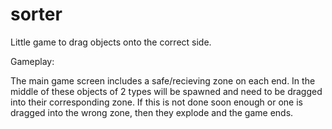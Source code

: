 # sorter
Little game to drag objects onto the correct side.

Gameplay:

The main game screen includes a safe/recieving zone on each end. In the middle of these objects of 2 types will be spawned and need to be dragged into their corresponding zone. If this is not done soon enough or one is dragged into the wrong zone, then they explode and the game ends.
